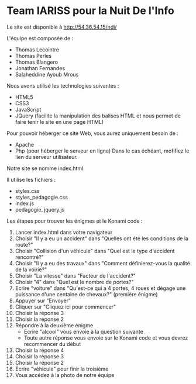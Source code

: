 # Team IARISS pour la Nuit De l'Info

Le site est disponible à http://54.36.54.15/ndi/

L'équipe est composée de :
* Thomas Lecointre
* Thomas Perles
* Thomas Blangero
* Jonathan Fernandes
* Salaheddine Ayoub Mrous

Nous avons utilisé les technologies suivantes :
* HTML5
* CSS3
* JavaScript
* JQuery (facilite la manipulation des balises HTML et nous permet de faire tenir le site en une page HTML)

Pour pouvoir héberger ce site Web, vous aurez uniquement besoin de :
* Apache
* Php  (pour héberger le serveur en ligne)
Dans le cas échéant, mofifiez le lien du serveur utilisateur.

Notre site se nomme index.html.

Il utilise les fichiers :
* styles.css
* styles_pedagogie.css
* index.js
* pedagogie_jquery.js

Les étapes pour trouver les énigmes et le Konami code :
1. Lancer index.html dans votre navigateur
2. Choisir "Il y a eu un accident" dans "Quelles ont été les conditions de la route?"
3. Choisir "Collision d'un véhicule" dans "Quel est le type d'accident rencontré?"
4. Choisir "Il y a eu des travaux" dans "Comment définierez-vous la qualité de la voirie?"
5. Choisir "La vitesse" dans "Facteur de l'accident?"
6. Choisir "4" dans "Quel est le nombre de portes?"
7. Ecrire "voiture" dans "Qu'est-ce qui a 4 portes, 4 roues et dégage une puissance d'une centaine de chevaux?" (première énigme)
8. Appuyer sur "Envoyer"
9. Cliquer sur "Cliquez ici pour commencer"
10. Choisir la réponse 3
11. Choisir la réponse 2
12. Répondre à la deuxième énigme
    * Ecrire "alcool" vous envoie à la question suivante
    * Toute autre réponse vous envoie sur le Konami code et vous devrez recommencer du début
13. Choisir la réponse 4
14. Choisir la réponse 3
15. Choisir la réponse 2
16. Ecrire "véhicule" pour finir la troisième
17. Vous accédez à la photo de notre équipe
